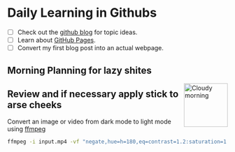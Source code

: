# Daily Learning in Githubs

- [ ] Check out the [github blog](https://github.blog/) for topic ideas.
- [ ] Learn about [GitHub Pages](https://skills.github.com/#first-day-on-github).
- [ ] Convert my first blog post into an actual webpage.

## Morning Planning for lazy shites

<img alt="Cloudy morning" src="https://octodex.github.com/images/cloud.jpg" width="100" align="right">

## Review and if necessary apply stick to arse cheeks

Convert an image or video from dark mode to light mode using [ffmpeg](https://www.ffmpeg.org)

```bash
ffmpeg -i input.mp4 -vf "negate,hue=h=180,eq=contrast=1.2:saturation=1.1" output.mp4
```
